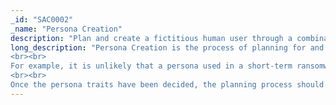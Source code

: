 ```yaml
---
_id: "SAC0002"
_name: "Persona Creation"
description: "Plan and create a fictitious human user through a combination of planted data and revealed behavior patterns in support of your strategic objectives"
long_description: "Persona Creation is the process of planning for and creating the personas required to support the deception story. This process should be informed by the previously generated threat model for the defender's target adversary. For example, if the adversary targets a specific industry, the persona might be created to look like someone who works in that industry. The persona outline should include basic information about the persona itself such as their name, their relationship to the environment (is it a work computer with no personal information? A personal computer with no work information? Some mix of both?), and geographic location. Often, and especially for a short-term engagement operation, these persona traits can be fairly broad. 
<br><br>
For example, it is unlikely that a persona used in a short-term ransomware detonation operation would require a lot of details to be effective. However, for a longer-term insider threat protection operation, the defender may need to create a persona with the online presence of a corporate employee, including name, birthday, address, etc. Many factors should be considered when determining how in-depth a persona should be, including adversary sophistication, defender resources, and deception story.
<br><br>
Once the persona traits have been decided, the planning process should determine how these traits will manifest in the environment. For example, if the persona is named Jane Doe, then maybe that persona has a mailbox on her desktop for the email janedoe1234@example.com. Persona creation is important to running an operation, as personas are resource intensive to create and maintain and can reveal the ruse if discovered as fake by the adversary."
---
```

